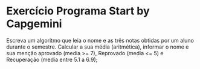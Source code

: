 # Exercício Programa Start by Capgemini
Escreva um algoritmo que leia o nome e as três notas obtidas por um aluno durante o semestre.
Calcular a sua média (aritmética), informar o nome e sua menção aprovado (media >= 7), Reprovado (media <= 5) e Recuperação (media entre 5.1 a 6.9);
